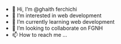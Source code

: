 - 👋 Hi, I’m @ghaith ferchichi
- 👀 I’m interested in web development 
- 🌱 I’m currently learning web development  
- 💞️ I’m looking to collaborate on FGNH
- 📫 How to reach me ...

<!---
ghaith14631/ghaith14631 is a ✨ special ✨ repository because its `README.md` (this file) appears on your GitHub profile.
You can click the Preview link to take a look at your changes.
--->
